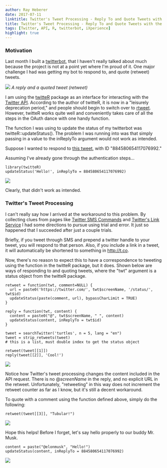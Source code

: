 ```yaml
---
author: Ray Heberer
date: 2017-07-11
linktitle: Twitter's Tweet Processing - Reply To and Quote Tweets with the API
title: Twitter's Tweet Processing - Reply To and Quote Tweets with the API
tags: [Twitter, API, R, twitterbot, iXperience]
highlight: true
---
```


### Motivation

Last month I built a [twitterbot](https://github.com/rayheberer/twitterbot), that I haven't really talked about much because the project is not at a point yet where I'm proud of it. One major challenge I had was getting my bot to respond to, and quote (retweet) tweets.

![](/img/retweetreply.png)
*A reply and a quoted tweet (retweet)*

I am using the [twitteR](https://cran.r-project.org/web/packages/twitteR/index.html) package as an interface for interacting with the [Twitter API](https://dev.twitter.com/overview/api). According to the author of twitteR, it is now in a "leisurely deprecation period," and people should begin to switch over to [rtweet](https://github.com/mkearney/rtweet). However, twitteR works quite well and conveniently takes care of all the steps in the OAuth dance with one handy function.

The function I was using to update the status of my twitterbot was twitteR::updateStatus(). The problem I was running into was that simply passing in a value to the inReplyTo argument would not work as intended.

Suppose I wanted to respond to [this tweet](https://twitter.com/elonmusk/status/884580654117076992), with ID "884580654117076992."

Assuming I've already gone through the authentication steps...

```
library(twitteR)
updateStatus('Hello!', inReplyTo = 884580654117076992)
```

![](/img/hello.png)

Clearly, that didn't work as intended.

### Twitter's Tweet Processing

I can't really say how I arrived at the workaround to this problem. By collecting clues from pages like [Twitter SMS Commands](https://support.twitter.com/articles/14020) and [Twitter's Link Service](https://support.twitter.com/articles/109623) I had some directions to pursue using trial and error. It just so happened that I succeeded after just a couple trials.

Briefly, if you tweet through SMS and prepend a twitter handle to your tweet, you will respond to that person. Also, if you include a link in a tweet, it will automatically be shortened to something in http://t.co.

Now, there's no reason to expect this to have a correspondence to tweeting using the function in the twitteR package, but it does. Shown below are ways of responding to and quoting tweets, where the "twt" argument is a status object from the twitteR package.

```
retweet = function(twt, comment=NULL) {
  url = paste0('https://twitter.com/', twt$screenName, '/status/', twt$id)
  updateStatus(paste(comment, url), bypassCharLimit = TRUE)
}

reply = function(twt, content) {
  content = paste0("@", twt$screenName, " ", content)
  updateStatus(content, inReplyTo = twt$id)
}

tweet = searchTwitter('turtles', n = 5, lang = "en")
tweet = strip_retweets(tweet)
# this is a list, must double index to get the status object

retweet(tweet[[1]])
reply(tweet[[2]], 'Cool!')
```

![](/img/replyretweet.png)

Notice how Twitter's tweet processing changes the content included in the API request. There is no @*screenName* in the reply, and no explicit URL in the retweet. Unfortunately, "retweeting" in this way does not increment the retweet counter as far as I know, but it's still a decent workaround.

To quote with a comment using the function defined above, simply do the following:

```
retweet(tweet[[3]], "Tubular!")
```

![](/img/retweetcomment.png)

Hope this helps! Before I forget, let's say hello properly to our buddy Mr. Musk.

```
content = paste("@elonmusk", "Hello!")
updateStatus(content, inReplyTo = 884580654117076992)
```

![](/img/helloelon.png)